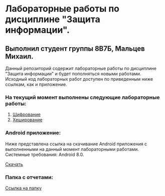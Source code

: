 # Лабораторные работы по дисциплине "Защита информации".
## Выполнил студент группы 8В7Б, Мальцев Михаил.

Данный репозиторий содержит лабораторные работы по дисциплине "Защита информации" и будет пополняться новыми работами. Исходный код лабораторных работ доступен по приведенным ниже ссылкам, как и приложение.

### На текущий момент выполнены следующие лабораторные работы:
1. [Шифрование](https://github.com/kane2033/DataProtection/tree/master/app/src/main/java/ru/tpu/dataprotection/encoder)
2. [Хеширование](https://github.com/kane2033/DataProtection/tree/master/app/src/main/java/ru/tpu/dataprotection/hash)

### Android приложение:
Ниже представлена ссылка на скачивание Android приложения с выполненными на данный момент лабораторными работами.
Системные требования: Android 8.0.

[Скачать](https://github.com/kane2033/DataProtection/releases/download/v1.2/data-protection.apk)

### Папка с отчетами:
[Ссылка на папку](https://github.com/kane2033/DataProtection/tree/master/%D0%9E%D1%82%D1%87%D0%B5%D1%82%D1%8B)
